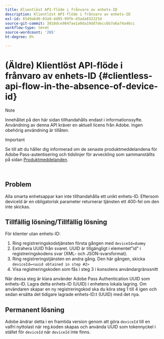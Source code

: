 ```yaml
---
title: Klientlöst API-flöde i frånvaro av enhets-ID
description: Klientlöst API-flöde i frånvaro av enhets-ID
exl-id: 6549a6d6-03a9-4d95-99fb-d3ada832323d
source-git-commit: 3818dce9847ae1a0da19dd7decc6b7a6a74a46cc
workflow-type: tm+mt
source-wordcount: '265'
ht-degree: 0%

---
```


# (Äldre) Klientlöst API-flöde i frånvaro av enhets-ID {#clientless-api-flow-in-the-absence-of-device-id}

>[!NOTE]
>
>Innehållet på den här sidan tillhandahålls endast i informationssyfte. Användning av denna API kräver en aktuell licens från Adobe. Ingen obehörig användning är tillåten.

>[!IMPORTANT]
>
> Se till att du håller dig informerad om de senaste produktmeddelandena för Adobe Pass-autentisering och tidslinjer för avveckling som sammanställts på sidan [Produktmeddelanden](/help/authentication/product-announcements.md).

</br>


## Problem

Alla smarta enhetsappar kan inte tillhandahålla ett unikt enhets-ID.  Eftersom deviceId är en obligatorisk parameter returnerar tjänsten ett 400-fel om den inte skickas.


## Tillfällig lösning/Tillfällig lösning

För klienter utan enhets-ID:

1. Ring registreringskodstjänsten första gången med `deviceId=dummy`
1. Extrahera UUID från svaret. UUID är tillgängligt i elementet&quot;id&quot; i registreringskodens svar (XML- och JSON-svarsformat).
1. Ring registreringstjänsten en andra gång. Den här gången, skicka `deviceId=<uuid obtained in step #2>`
1. Visa registreringskoden som fås i steg 3 i konsolens användargränssnitt


När dessa steg är klara använder Adobe Pass Authentication UUID som enhets-ID. Lagra detta enhets-ID (UUID) i enhetens lokala lagring. Om användaren skapar en ny registreringskod ska du köra steg 1 till 4 igen och sedan ersätta det tidigare lagrade enhets-ID:t (UUID) med det nya.



## Permanent lösning

Adobe ändrar detta i en framtida version genom att göra `deviceId` till en valfri nyttolast när reg.koden skapas och använda UUID som tokennyckel i stället för `deviceId` när `deviceId` inte finns.

<!--
## Related Information

- [Clientless API Reference](/help/authentication/rest-api-reference.md)
-->
